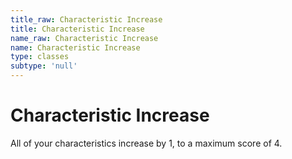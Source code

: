 ```yaml
---
title_raw: Characteristic Increase
title: Characteristic Increase
name_raw: Characteristic Increase
name: Characteristic Increase
type: classes
subtype: 'null'
---
```


# Characteristic Increase

All of your characteristics increase by 1, to a maximum score of 4.

